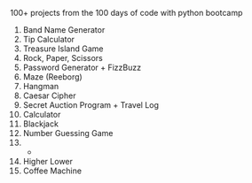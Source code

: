 100+ projects from the 100 days of code with python bootcamp

1. Band Name Generator
2. Tip Calculator
3. Treasure Island Game
4. Rock, Paper, Scissors
5. Password Generator + FizzBuzz
6. Maze (Reeborg)
7. Hangman
8. Caesar Cipher
9. Secret Auction Program + Travel Log
10. Calculator
11. Blackjack
12. Number Guessing Game
13. -
14. Higher Lower
15. Coffee Machine
